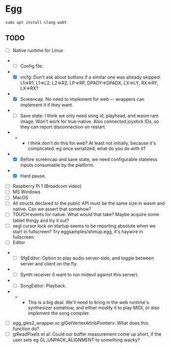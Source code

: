 # Egg

```
sudo apt install clang wabt
```

## TODO

- [ ] Native runtime for Linux
- - [ ] Config file.
- - [x] incfg: Don't ask about buttons if a similar one was already skipped: L1=>R1, L1=>L2, L2=>R2, LP=>RP, DPADY=>DPADX, LX=>LY, RX=>RY, LX=>RX?
- - [x] Screencap. No need to implement for web -- wrappers can implement it if they want.
- - [ ] Save state. I think we only need song id, playhead, and wasm ram image. Won't work for true-native. Also connected joystick IDs, so they can report disconnection on restart.
- - - I think don't do this for web? At least not initially, because it's complicated. eg once serialized, what do you do with it?
- - [x] Before screencap and save state, we need configurable stateless inputs consumable by the platform.
- - [x] Hard pause.
- [ ] Raspberry Pi 1 (Broadcom video)
- [ ] MS Windows
- [ ] MacOS
- [ ] All structs declared to the public API must be the same size in wasm and native. Can we assert that somehow?
- [ ] TOUCH events for native. What would that take? Maybe acquire some tablet thingy and try it out?
- [ ] xegl cursor lock on startup seems to be reporting absolute when we start in fullscreen? Try eggsamples/shmup.egg, it's haywire in fullscreen.
- [ ] Editor
- - [ ] SfgEditor: Option to play audio server-side, and toggle between server and client on the fly.
- - [ ] Synth receiver (I want to run midevil against this server).
- - [ ] SongEditor: Playback.
- - - This is a big deal. We'll need to bring in the web runtime's synthesizer somehow, and either modify it to play MIDI, or also implement the song compiler.
- [ ] egg_gles2_wrapper.xc:glGetVertexAttribPointerv: What does this function do?
- [ ] glReadPixels et al: Could our buffer measurement come up short, if the user sets eg GL_UNPACK_ALIGNMENT to something wacky?
